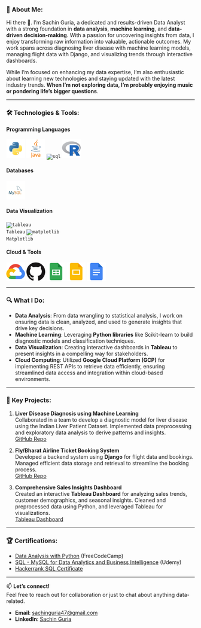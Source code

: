 ### 💼 **About Me:**
Hi there 👋. I’m Sachin Guria, a dedicated and results-driven Data Analyst with a strong foundation in **data analysis**, **machine learning**, and **data-driven decision-making**. With a passion for uncovering insights from data, I enjoy transforming raw information into valuable, actionable outcomes. My work spans across diagnosing liver disease with machine learning models, managing flight data with Django, and visualizing trends through interactive dashboards.

While I’m focused on enhancing my data expertise, I’m also enthusiastic about learning new technologies and staying updated with the latest industry trends. **When I’m not exploring data, I’m probably enjoying music or pondering life’s bigger questions**.

---

### 🛠 **Technologies & Tools:**

#### **Programming Languages**
<code><img height="50" alt="python" src="https://raw.githubusercontent.com/github/explore/master/topics/python/python.png"></code>
<code><img height="50" alt="java" src="https://raw.githubusercontent.com/github/explore/master/topics/java/java.png"></code>
<code><img height="50" alt="sql" src="https://upload.wikimedia.org/wikipedia/commons/8/87/Sql_data_base_with_logo.png"></code>
<code><img height="50" alt="r" src="https://raw.githubusercontent.com/github/explore/master/topics/r/r.png"></code>

#### **Databases**
<code><img height="50" alt="mysql" src="https://raw.githubusercontent.com/github/explore/master/topics/mysql/mysql.png"></code>

#### **Data Visualization**
<code><img height="50" alt="tableau" src="https://img.icons8.com/color/48/000000/tableau-software.png"> Tableau</code>
<code><img height="50" alt="matplotlib" src="https://upload.wikimedia.org/wikipedia/commons/8/84/Matplotlib_icon.svg"> Matplotlib</code>

#### **Cloud & Tools**
<code><img height="50" alt="google-cloud" src="https://raw.githubusercontent.com/github/explore/master/topics/google-cloud/google-cloud.png"></code>
<code><img height="50" alt="github" src="https://raw.githubusercontent.com/github/explore/master/topics/github/github.png"></code>
<code><img height="50" alt="google-sheets" src="https://raw.githubusercontent.com/github/explore/master/topics/google-sheets/google-sheets.png"></code>
<code><img height="50" alt="google-slides" src="https://raw.githubusercontent.com/github/explore/master/topics/google-slides/google-slides.png"></code>
<code><img height="50" alt="google-docs" src="https://raw.githubusercontent.com/github/explore/master/topics/google-docs/google-docs.png"></code>

---

### 🔍 **What I Do:**
- **Data Analysis**: From data wrangling to statistical analysis, I work on ensuring data is clean, analyzed, and used to generate insights that drive key decisions.
- **Machine Learning**: Leveraging **Python libraries** like Scikit-learn to build diagnostic models and classification techniques.
- **Data Visualization**: Creating interactive dashboards in **Tableau** to present insights in a compelling way for stakeholders.
- **Cloud Computing**: Utilized **Google Cloud Platform (GCP)** for implementing REST APIs to retrieve data efficiently, ensuring streamlined data access and integration within cloud-based environments.

---

### 🌟 **Key Projects:**
1. **Liver Disease Diagnosis using Machine Learning**  
   Collaborated in a team to develop a diagnostic model for liver disease using the Indian Liver Patient Dataset. Implemented data preprocessing and exploratory data analysis to derive patterns and insights.  
   [GitHub Repo](https://github.com/SachinGuria47/IndianLiverDisease-Diagnosis-MLproject)

2. **Fly/Bharat Airline Ticket Booking System**  
   Developed a backend system using **Django** for flight data and bookings. Managed efficient data storage and retrieval to streamline the booking process.  
   [GitHub Repo](https://github.com/Fly-BharatPROJECT/airline)

3. **Comprehensive Sales Insights Dashboard**  
   Created an interactive **Tableau Dashboard** for analyzing sales trends, customer demographics, and seasonal insights. Cleaned and preprocessed data using Python, and leveraged Tableau for visualizations.  
   [Tableau Dashboard](https://public.tableau.com/views/SalesInsights_17275377764190/Dashboard1)

---

### 🏆 **Certifications:**
- [Data Analysis with Python](https://freecodecamp.org/certification/Sachin47/data-analysis-with-python-v7) (FreeCodeCamp)
- [SQL - MySQL for Data Analytics and Business Intelligence](https://www.udemy.com/certificate/UC-45959573-600f-48fb-a54d-6d45f00846bd/) (Udemy)
- [Hackerrank SQL Certificate](https://www.hackerrank.com/certificates/11d1373072f6)

---

📫 **Let’s connect!**  
Feel free to reach out for collaboration or just to chat about anything data-related.

- **Email**: [sachinguria47@gmail.com](mailto:sachinguria47@gmail.com)
- **LinkedIn**: [Sachin Guria](https://www.linkedin.com/in/sachin-guria-data-analyst/)
